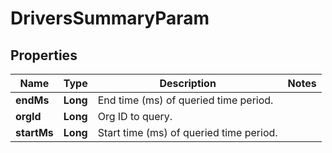 
# DriversSummaryParam

## Properties
Name | Type | Description | Notes
------------ | ------------- | ------------- | -------------
**endMs** | **Long** | End time (ms) of queried time period. | 
**orgId** | **Long** | Org ID to query. | 
**startMs** | **Long** | Start time (ms) of queried time period. | 



